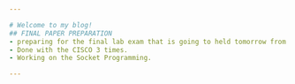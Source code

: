 ```yaml
---

# Welcome to my blog!
## FINAL PAPER PREPARATION
- preparing for the final lab exam that is going to held tomorrow from 1:00 to 4:00.
- Done with the CISCO 3 times.
- Working on the Socket Programming.

---
```

